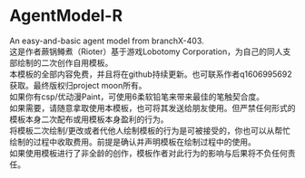 # AgentModel-R
An easy-and-basic agent model from branchX-403.                            
这是作者蕨锅鳟煮（Rioter）基于游戏Lobotomy Corporation，为自己的同人支部绘制的二次创作自用模板。                    
本模板的全部内容免费，并且将在github持续更新。也可联系作者q1606995692获取。最终版权归project moon所有。                
如果你有csp/优动漫Paint，可使用6柔软铅笔来带来最佳的笔触契合度。                 
如果需要，请随意拿取使用本模板，也可将其发送给朋友使用。但严禁任何形式的模板本身二次配布或用模板本身盈利的行为。              
将模板二次绘制/更改或者代他人绘制模板的行为是可被接受的，你也可以从帮忙绘制的过程中收取费用。前提是确认并声明模板在绘制过程中的使用。              
如果使用模板进行了非全龄的创作，模板作者对此行为的影响与后果将不负任何责任。               

